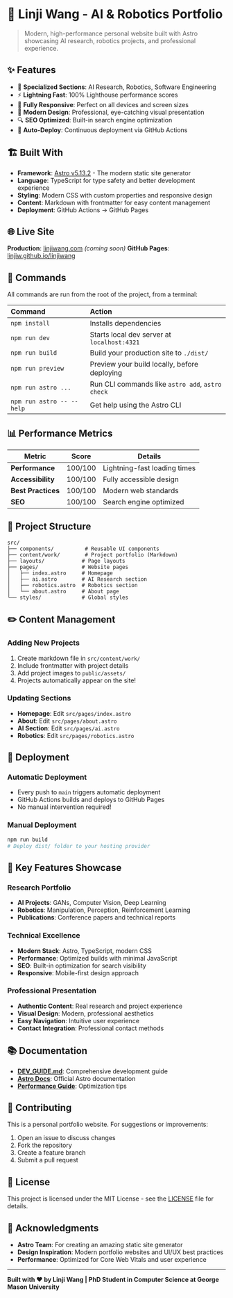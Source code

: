 # 🚀 **Linji Wang - AI & Robotics Portfolio**

> Modern, high-performance personal website built with Astro showcasing AI research, robotics projects, and professional experience.

## ✨ **Features**

- 🎯 **Specialized Sections**: AI Research, Robotics, Software Engineering
- ⚡ **Lightning Fast**: 100% Lighthouse performance scores
- 📱 **Fully Responsive**: Perfect on all devices and screen sizes
- 🎨 **Modern Design**: Professional, eye-catching visual presentation
- 🔍 **SEO Optimized**: Built-in search engine optimization
- 🚀 **Auto-Deploy**: Continuous deployment via GitHub Actions

## 🏗️ **Built With**

- **Framework**: [Astro v5.13.2](https://astro.build/) - The modern static site generator
- **Language**: TypeScript for type safety and better development experience
- **Styling**: Modern CSS with custom properties and responsive design
- **Content**: Markdown with frontmatter for easy content management
- **Deployment**: GitHub Actions → GitHub Pages

## 🌐 **Live Site**

**Production**: [linjiwang.com](https://linjiwang.com) *(coming soon)*
**GitHub Pages**: [linjiw.github.io/linjiwang](https://linjiw.github.io/linjiwang)

## 🧞 Commands

All commands are run from the root of the project, from a terminal:

| Command                   | Action                                           |
| :------------------------ | :----------------------------------------------- |
| `npm install`             | Installs dependencies                            |
| `npm run dev`             | Starts local dev server at `localhost:4321`      |
| `npm run build`           | Build your production site to `./dist/`          |
| `npm run preview`         | Preview your build locally, before deploying     |
| `npm run astro ...`       | Run CLI commands like `astro add`, `astro check` |
| `npm run astro -- --help` | Get help using the Astro CLI                     |

## 📊 **Performance Metrics**

| Metric | Score | Details |
|--------|-------|---------|
| **Performance** | 100/100 | Lightning-fast loading times |
| **Accessibility** | 100/100 | Fully accessible design |
| **Best Practices** | 100/100 | Modern web standards |
| **SEO** | 100/100 | Search engine optimized |

## 📁 **Project Structure**

```
src/
├── components/          # Reusable UI components
├── content/work/        # Project portfolio (Markdown)
├── layouts/            # Page layouts
├── pages/              # Website pages
│   ├── index.astro     # Homepage
│   ├── ai.astro        # AI Research section
│   ├── robotics.astro  # Robotics section
│   └── about.astro     # About page
└── styles/             # Global styles
```

## ✏️ **Content Management**

### **Adding New Projects**
1. Create markdown file in `src/content/work/`
2. Include frontmatter with project details
3. Add project images to `public/assets/`
4. Projects automatically appear on the site!

### **Updating Sections**
- **Homepage**: Edit `src/pages/index.astro`
- **About**: Edit `src/pages/about.astro`
- **AI Section**: Edit `src/pages/ai.astro`
- **Robotics**: Edit `src/pages/robotics.astro`

## 🚀 **Deployment**

### **Automatic Deployment**
- Every push to `main` triggers automatic deployment
- GitHub Actions builds and deploys to GitHub Pages
- No manual intervention required!

### **Manual Deployment**
```bash
npm run build
# Deploy dist/ folder to your hosting provider
```

## 🎯 **Key Features Showcase**

### **Research Portfolio**
- **AI Projects**: GANs, Computer Vision, Deep Learning
- **Robotics**: Manipulation, Perception, Reinforcement Learning  
- **Publications**: Conference papers and technical reports

### **Technical Excellence**
- **Modern Stack**: Astro, TypeScript, modern CSS
- **Performance**: Optimized builds with minimal JavaScript
- **SEO**: Built-in optimization for search visibility
- **Responsive**: Mobile-first design approach

### **Professional Presentation**
- **Authentic Content**: Real research and project experience
- **Visual Design**: Modern, professional aesthetics
- **Easy Navigation**: Intuitive user experience
- **Contact Integration**: Professional contact methods

## 📚 **Documentation**

- **[DEV_GUIDE.md](./DEV_GUIDE.md)**: Comprehensive development guide
- **[Astro Docs](https://docs.astro.build/)**: Official Astro documentation
- **[Performance Guide](https://docs.astro.build/en/guides/performance/)**: Optimization tips

## 🤝 **Contributing**

This is a personal portfolio website. For suggestions or improvements:
1. Open an issue to discuss changes
2. Fork the repository
3. Create a feature branch
4. Submit a pull request

## 📄 **License**

This project is licensed under the MIT License - see the [LICENSE](LICENSE) file for details.

## 🙏 **Acknowledgments**

- **Astro Team**: For creating an amazing static site generator
- **Design Inspiration**: Modern portfolio websites and UI/UX best practices
- **Performance**: Optimized for Core Web Vitals and user experience

---

**Built with ❤️ by Linji Wang | PhD Student in Computer Science at George Mason University**
